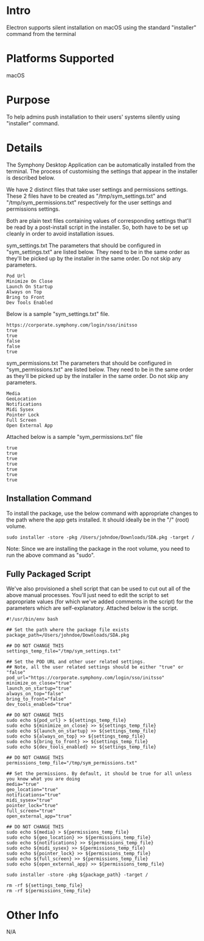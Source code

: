 # Intro
Electron supports silent installation on macOS using the standard "installer" command from the terminal

# Platforms Supported
macOS

# Purpose
To help admins push installation to their users' systems silently using "installer" command.

# Details
The Symphony Desktop Application can be automatically installed from the terminal. The process of customising the settings that appear in the installer is described below.

We have 2 distinct files that take user settings and permissions settings. These 2 files have to be created as "/tmp/sym_settings.txt" and "/tmp/sym_permissions.txt" respectively for the user settings and permissions settings.

Both are plain text files containing values of corresponding settings that'll be read by a post-install script in the installer. So, both have to be set up cleanly in order to avoid installation issues.

sym_settings.txt
The parameters that should be configured in "sym_settings.txt" are listed below. They need to be in the same order as they'll be picked up by the installer in the same order. Do not skip any parameters.
```
Pod Url
Minimize On Close
Launch On Startup
Always on Top
Bring to Front
Dev Tools Enabled
```

Below is a sample "sym_settings.txt" file.
```
https://corporate.symphony.com/login/sso/initsso
true
true
false
false
true
```

sym_permissions.txt
The parameters that should be configured in "sym_permissions.txt" are listed below. They need to be in the same order as they'll be picked up by the installer in the same order. Do not skip any parameters.

```
Media
GeoLocation
Notifications
Midi Sysex
Pointer Lock
Full Screen
Open External App
```

Attached below is a sample "sym_permissions.txt" file
```
true
true
true
true
true
true
true
```

## Installation Command
To install the package, use the below command with appropriate changes to the path where the app gets installed. It should ideally be in the "/" (root) volume.

```sudo installer -store -pkg /Users/johndoe/Downloads/SDA.pkg -target /```

Note: Since we are installing the package in the root volume, you need to run the above command as "sudo".

## Fully Packaged Script
We've also provisioned a shell script that can be used to cut out all of the above manual processes. You'll just need to edit the script to set appropriate values (for which we've added comments in the script) for the parameters which are self-explanatory. Attached below is the script.

```
#!/usr/bin/env bash

## Set the path where the package file exists
package_path=/Users/johndoe/Downloads/SDA.pkg

## DO NOT CHANGE THIS
settings_temp_file="/tmp/sym_settings.txt"

## Set the POD URL and other user related settings.
## Note, all the user related settings should be either "true" or "false"
pod_url="https://corporate.symphony.com/login/sso/initsso"
minimize_on_close="true"
launch_on_startup="true"
always_on_top="false"
bring_to_front="false"
dev_tools_enabled="true"

## DO NOT CHANGE THIS
sudo echo ${pod_url} > ${settings_temp_file}
sudo echo ${minimize_on_close} >> ${settings_temp_file}
sudo echo ${launch_on_startup} >> ${settings_temp_file}
sudo echo ${always_on_top} >> ${settings_temp_file}
sudo echo ${bring_to_front} >> ${settings_temp_file}
sudo echo ${dev_tools_enabled} >> ${settings_temp_file}

## DO NOT CHANGE THIS
permissions_temp_file="/tmp/sym_permissions.txt"

## Set the permissions. By default, it should be true for all unless you know what you are doing
media="true"
geo_location="true"
notifications="true"
midi_sysex="true"
pointer_lock="true"
full_screen="true"
open_external_app="true"

## DO NOT CHANGE THIS
sudo echo ${media} > ${permissions_temp_file}
sudo echo ${geo_location} >> ${permissions_temp_file}
sudo echo ${notifications} >> ${permissions_temp_file}
sudo echo ${midi_sysex} >> ${permissions_temp_file}
sudo echo ${pointer_lock} >> ${permissions_temp_file}
sudo echo ${full_screen} >> ${permissions_temp_file}
sudo echo ${open_external_app} >> ${permissions_temp_file}

sudo installer -store -pkg ${package_path} -target /

rm -rf ${settings_temp_file}
rm -rf ${permissions_temp_file}

```

# Other Info
N/A
